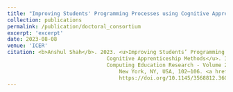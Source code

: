 ```yaml
---
title: "Improving Students' Programming Processes using Cognitive Apprenticeship Methods"
collection: publications
permalink: /publication/doctoral_consortium
excerpt: 'excerpt'
date: 2023-08-08
venue: 'ICER'
citation: <b>Anshul Shah</b>. 2023. <u>Improving Students’ Programming Processes using 
                                Cognitive Apprenticeship Methods</u>. In Proceedings of the 2023 ACM Conference on International 
                                Computing Education Research - Volume 2 (ICER '23), Vol. 2. Association for Computing Machinery,
                                    New York, NY, USA, 102–106. <a href="https://doi.org/10.1145/3568812.3603458">
                                    https://doi.org/10.1145/3568812.3603458 </a>
---
```


